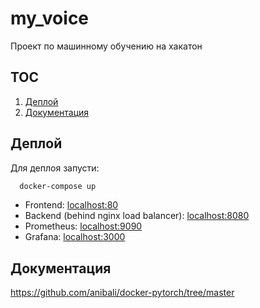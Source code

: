 # my_voice

Проект по машинному обучению на хакатон

## TOC

  1. [Деплой](#%D0%B4%D0%B5%D0%BF%D0%BB%D0%BE%D0%B9)
  2. [Документация](#%D0%B4%D0%BE%D0%BA%D1%83%D0%BC%D0%B5%D0%BD%D1%82%D0%B0%D1%86%D0%B8%D1%8F)

## Деплой

Для деплоя запусти:

```bash
  docker-compose up
```

- Frontend: [localhost:80](localhost:80)
- Backend (behind nginx load balancer): [localhost:8080](localhost:8080)
- Prometheus: [localhost:9090](localhost:9090)
- Grafana: [localhost:3000](localhost:3000)


## Документация

https://github.com/anibali/docker-pytorch/tree/master

